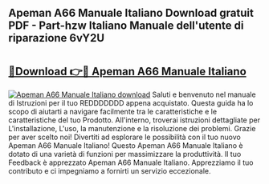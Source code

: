 ## Apeman A66 Manuale Italiano Download gratuit PDF - Part-hzw Italiano Manuale dell'utente di riparazione 6vY2U

# <h2><a href="http://dfe7gj.blite.top/?on=Apeman+A66+Manuale+Italiano">🔗Download 👉🔴 Apeman A66 Manuale Italiano</a></h2>

[![Apeman A66 Manuale Italiano download](https://i.imgur.com/lujVjoI.png)](http://dfe7gj.blite.top/?on=Apeman+A66+Manuale+Italiano)
Saluti e benvenuto nel manuale di Istruzioni per il tuo REDDDDDDD appena acquistato. Questa guida ha lo scopo di aiutarti a navigare facilmente tra le caratteristiche e le caratteristiche del tuo Prodotto. All'interno, troverai istruzioni dettagliate per L'installazione, L'uso, la manutenzione e la risoluzione dei problemi. Grazie per aver scelto noi! Divertiti ad esplorare le possibilità con il tuo nuovo Apeman A66 Manuale Italiano! Questo Apeman A66 Manuale Italiano è dotato di una varietà di funzioni per massimizzare la produttività. Il tuo Feedback è apprezzato Apeman A66 Manuale Italiano. Apprezziamo il tuo contributo e ci impegniamo a fornirti un servizio eccezionale.
